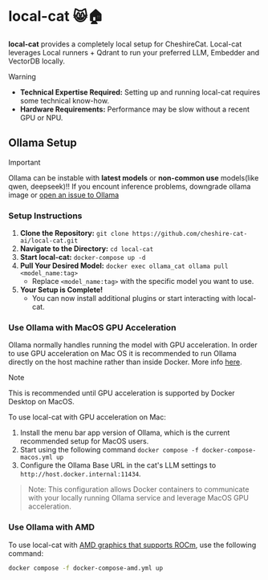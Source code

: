 # local-cat 😸🏠

**local-cat** provides a completely local setup for CheshireCat. Local-cat leverages Local runners + Qdrant to run your preferred LLM, Embedder and VectorDB locally.

> [!WARNING]
>
> - **Technical Expertise Required:** Setting up and running local-cat requires some technical know-how.
> - **Hardware Requirements:** Performance may be slow without a recent GPU or NPU.

## Ollama Setup

> [!IMPORTANT]
> Ollama can be instable with **latest models** or **non-common use** models(like qwen, deepseek)!!
> If you encount inference problems, downgrade ollama image or [open an issue to Ollama](https://github.com/ollama/ollama/issues)

### Setup Instructions

1. **Clone the Repository:** `git clone https://github.com/cheshire-cat-ai/local-cat.git`
2. **Navigate to the Directory:** `cd local-cat`
3. **Start local-cat:** `docker-compose up -d`
4. **Pull Your Desired Model:** `docker exec ollama_cat ollama pull <model_name:tag>`
   - Replace `<model_name:tag>` with the specific model you want to use.
5. **Your Setup is Complete!**
   - You can now install additional plugins or start interacting with local-cat.

### Use Ollama with MacOS GPU Acceleration

Ollama normally handles running the model with GPU acceleration. In order to use GPU acceleration on Mac OS it is recommended to run Ollama directly on the host machine rather than inside Docker. More info [here](https://ollama.com/blog/ollama-is-now-available-as-an-official-docker-image).
> [!NOTE]
> This is recommended until GPU acceleration is supported by Docker Desktop on MacOS.

To use local-cat with GPU acceleration on Mac:

1. Install the menu bar app version of Ollama, which is the current recommended setup for MacOS users.
2. Start using the following command `docker compose -f docker-compose-macos.yml up`
3. Configure the Ollama Base URL in the cat's LLM settings to `http://host.docker.internal:11434`.

> Note: This configuration allows Docker containers to communicate with your locally running Ollama service and leverage MacOS GPU acceleration.

### Use Ollama with AMD

To use local-cat with [AMD graphics that supports ROCm](https://rocm.docs.amd.com/en/docs-5.7.0/release/gpu_os_support.html#linux-supported-gpus), use the following command:

```bash
docker compose -f docker-compose-amd.yml up
```
